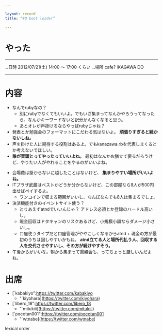 ```yaml
---

layout: record
title: “#0 boot loader”

---
```


やった
======

  --------- --------------------------------------
  \_.日時   2012/07/21(土) 14:00 〜 17:00 くらい
  \_.場所   cafe? IKAGAWA DO
  --------- --------------------------------------

内容
====

-   なんでrubyなの？
    -   別にrubyでなくてもいいよ。でもいざ集まってなんかやろうってなったら、なんかキーワードないと訳分かんなくなると思う。
    -   あとオレが声掛けるならやっぱrubyじゃね？
-   発表とか勉強会のフォーマットにこだわる気はないよ。
    **頑張りすぎると続かないしね。**
-   声を掛けた人に期待する役割はあるよ。でもkanazawa.rbを代表しまくるとか考えないでほしい。
-   **誰が音頭とってやったっていいよね。**
    最初はなんかお膳立て要るだろうけど、やりたい人がやれることをやるのがいいよね。

<!-- -->

-   会場費は掛からないに越したことはないけど、
    **集まりやすい場所がいいよね。**
-   ITプラザ武蔵はベストかどうか分からないけど、この部屋なら8人が500円出せばペイするよ。
    -   ワンコインで収まる範囲がいいし、なんぼなんでも8人は集まるでしょ。
-   決済機能付きのイベントサイト使う？
    -   とりあえずatndでいいんじゃ？
        アドレス必須とか登録のハードル高いし。
    -   現金回収はドタキャンのリスクあるけど、小規模小額ならダメージ小さいし。
    -   口座使うタイプだと口座管理がややこしくなるからatnd +
        現金の方が最初のうちは回しやすいかもね。
        **atnd立てる人と場所代払う人、回収する人を交代させやすいし、その方が続けやすそう。**
-   午後からがいいな。朝から集まって懇親会も、ってちょっと厳しいんだよね。

出席
====

-   [`kabakiyo":https://twitter.com/kabakiyo
    * "`kiyohara](https://twitter.com/kiyohara)
-   [`libero_18":https://twitter.com/libero_18
    * "`mitukiii](https://twitter.com/mitukiii)
-   [`pocotan001":https://twitter.com/pocotan001
    * "`wtnabe](https://twitter.com/wtnabe)

lexical order
